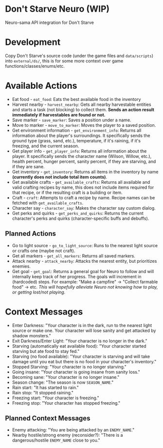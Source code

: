 # Don't Starve Neuro (WIP)

Neuro-sama API integration for Don't Starve

<!-- TODO: Add a section on how to setup and use -->

# Development

<!-- TODO: Add instructions for the API bridge -->

Copy Don't Starve's source code (under the game files and `data/scripts`) into `external/ds/`,
this is for some more context over game functions/classes/enums/etc.

# Available Actions

- Eat food - `eat_food`: Eats the best available food in the inventory
- Harvest nearby - `harvest_nearby`: Gets all nearby harvestable entities and starts a task (not blocking) to collect them. **Sends an action result immediately if harvestables are found or not.**
- Save marker - `save_marker`: Saves a position under a name.
- Move to marker - `move_to_marker`: Moves the player to a saved position.
- Get environment information - `get_environment_info`: Returns all information about the player's surroundings. It specifically sends the ground type (grass, sand, etc.), temperature, if it's raining, if it's freezing, and the current season.
- Get player info - `get_player_info`: Returns all information about the player. It specifically sends the character name (Wilson, Willow, etc.), health percent, hunger percent, sanity percent, if they are starving, and if they are sane.
- Get inventory - `get_inventory`: Returns all items in the inventory by name **(currently does not include total item counts)**.
- Get available crafts - `get_available_crafts`: Returns all available and valid crafting recipes by name, this does not include items required for that recipe, or if the resulting craft is a building or item.
- Craft - `craft`: Attempts to craft a recipe by name. Recipe names can be fetched with `get_available_crafts`.
- Character say - `character_say`: Makes the character say custom dialog.
- Get perks and quirks - `get_perks_and_quirks`: Returns the current character's perks and quirks (character-specific buffs and debuffs).

## Planned Actions

- Go to light source - `go_to_light_source`: Runs to the nearest light source or crafts one (maybe not craft).
- Get all markers - `get_all_markers`: Returns all saved markers.
- Attack nearby - `attack_nearby`: Attacks the nearest entity, but prioritizes enemies.
- Get goal - `get_goal`: Returns a general goal for Neuro to follow and will internally keep track of her progress. The goals will increment in (hardcoded) steps. For example: "Make a campfire" -> "Collect farmable food" -> etc.
  _This will hopefully alleviate Neuro not knowing how to play, or getting lost/not playing._

# Context Messages

- Enter Darkness: "Your character is in the dark, run to the nearest light source or make one. Your character will lose sanity and get attacked by shadow monsters."
- Exit Darkness/Enter Light: "Your character is no longer in the dark."
- Starving (automatically eat available food): "Your character started starving but ate food to stay fed."
- Starving (no food available): "Your character is starving and will take damage until you eat but there is no food in your character's inventory."
- Stopped Starving: "Your character is no longer starving."
- Going insane: "Your character is going insane from sanity loss."
- Becoming sane: "Your character is no longer insane."
- Season change: "The season is now `SEASON_NAME`."
- Rain start: "It has started to rain."
- Rain stop: "It stopped raining."
- Freezing start: "Your character is freezing."
- Freezing stop: "Your character has stopped freezing."

## Planned Context Messages

- Enemy attacking: "You are being attacked by an `ENEMY_NAME`."
- Nearby hostile/strong enemy (reconsider?): "There is a dangerous/hostile `ENEMY_NAME` close to you."
